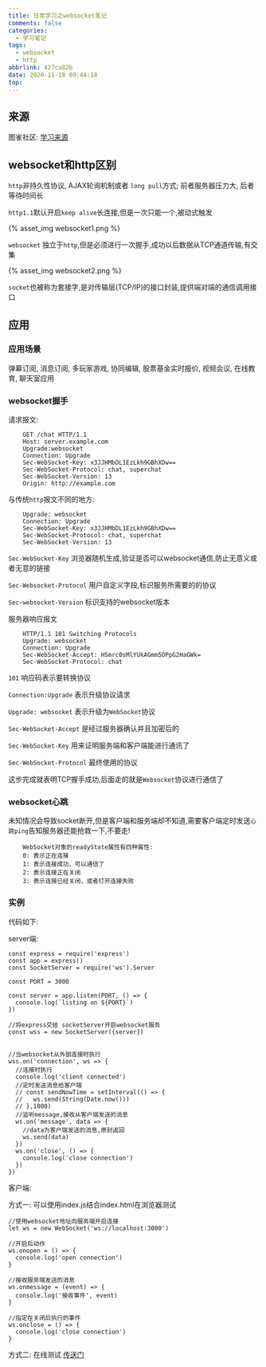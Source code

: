 ```yaml
---
title: 日常学习之websocket笔记
comments: false
categories:
  - 学习笔记
tags:
  - websocket
  - http
abbrlink: 427ca82b
date: 2020-11-18 09:44:18
top:
---
```


## 来源

图雀社区: [学习来源](https://my.oschina.net/u/4088983/blog/4667197)

## websocket和http区别

`http`非持久性协议, AJAX轮询机制或者 `long pull`方式; 前者服务器压力大, 后者等待时间长

`http1.1`默认开启`keep alive`长连接,但是一次只能一个,被动式触发
<!--more -->

{% asset_img websocket1.png %}


`websocket` 独立于`http`,但是必须进行一次握手,成功以后数据从TCP通道传输,有交集

{% asset_img websocket2.png %}

`socket`也被称为套接字,是对传输层(TCP/IP)的接口封装,提供端对端的通信调用接口


## 应用

### 应用场景

弹幕订阅, 消息订阅, 多玩家游戏, 协同编辑, 股票基金实时报价, 视频会议, 在线教育, 聊天室应用

### websocket握手

请求报文:

```
	GET /chat HTTP/1.1
	Host: server.example.com
	Upgrade:websocket
	Connection: Upgrade
	Sec-WebSocket-Key: x3JJHMbDL1EzLkh9GBhXDw==
	Sec-WebSocket-Protocol: chat, superchat
	Sec-WebSocket-Version: 13
	Origin: http://example.com
```

与传统`http`报文不同的地方:

```
	Upgrade: websocket
	Connection: Upgrade
	Sec-WebSocket-Key: x3JJHMbDL1EzLkh9GBhXDw==
	Sec-WebSocket-Protocol: chat, superchat
	Sec-WebSocket-Version: 13
```

`Sec-WebSocket-Key` 浏览器随机生成,验证是否可以websocket通信,防止无意义或者无意的链接

`Sec-Websocket-Protocol` 用户自定义字段,标识服务所需要的的协议

`Sec-websocket-Version` 标识支持的websocket版本


服务器响应报文

```
	HTTP/1.1 101 Switching Protocols
	Upgrade: websocket
	Connection: Upgrade
	Sec-WebSocket-Accept: HSmrc0sMlYUkAGmm5OPpG2HaGWk=
	Sec-WebSocket-Protocol: chat
```

`101` 响应码表示要转换协议

`Connection:Upgrade` 表示升级协议请求

`Upgrade: websocket` 表示升级为`WebSocket`协议

`Sec-WebSocket-Accept` 是经过服务器确认并且加密后的

`Sec-WebSocket-Key` 用来证明服务端和客户端能进行通讯了

`Sec-WebSocket-Protocol` 最终使用的协议


这步完成就表明TCP握手成功,后面走的就是`Websocket`协议进行通信了


### websocket心跳

未知情况会导致socket断开,但是客户端和服务端却不知道,需要客户端定时发送`心跳ping`告知服务器还能抢救一下,不要走!

```
	WebSocket对象的readyState属性有四种属性:
	0: 表示正在连接
	1: 表示连接成功，可以通信了
	2: 表示连接正在关闭
	3: 表示连接已经关闭，或者打开连接失败
```


### 实例

代码如下:

server端:


	const express = require('express')
	const app = express()
	const SocketServer = require('ws').Server
	
	const PORT = 3000
	
	const server = app.listen(PORT, () => {
	  console.log(`listing on ${PORT}`)
	})
	
	//将express交给 socketServer开启websocket服务
	const wss = new SocketServer({server})
	
	
	//当websocket从外部连接时执行
	wss.on('connection', ws => {
	  //连接时执行
	  console.log('client connected')
	  //定时发送消息给客户端
	  // const sendNowTime = setInterval(() => {
	  //   ws.send(String(Date.now()))
	  // },1000)
	  //监听message,接收从客户端发送的消息
	  ws.on('message', data => {
	    //data为客户端发送的消息,原封返回
	    ws.send(data)
	  })
	  ws.on('close', () => {
	    console.log('close connection')
	  })
	})

客户端: 

方式一: 可以使用index.js结合index.html在浏览器测试

	//使用websocket地址向服务端开启连接
	let ws = new WebSocket('ws://localhost:3000')
	
	//开启后动作
	ws.onopen = () => {
	  console.log('open connection')
	}
	
	//接收服务端发送的消息
	ws.onmessage = (event) => {
	  console.log('接收事件', event)
	}
	
	//指定在关闭后执行的事件
	ws.onclose = () => {
	  console.log('close connection')
	}


方式二: 在线测试 [传送门](http://www.easyswoole.com/wstool.html)